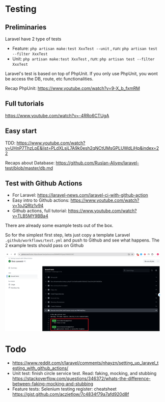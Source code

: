 # Testing

## Preliminaries

Laravel have 2 type of tests
- Feature: `php artisan make:test XxxTest --unit` , run: `php artisan test --filter XxxTest`
- Unit: `php artisan make:test XxxTest` , run: `php artisan test --filter XxxTest`

Laravel's test is based on top of PhpUnit. If you only use PhpUnit, you wont be access the DB, route, etc functionalities.

Recap PhpUnit: https://www.youtube.com/watch?v=9-X_b_fxmRM

## Full tutorials

https://www.youtube.com/watch?v=-4RRo6CTUgA

## Easy start

TDD: https://www.youtube.com/watch?v=UHnP7ThzLpE&list=PLdXLsjL7A9k0esh2qNCtUMsGPLUWdLjHp&index=22

Recaps about Database: https://github.com/Ruslan-Aliyev/laravel-test/blob/master/db.md

## Test with Github Actions

- For Laravel: https://laravel-news.com/laravel-ci-with-github-action
- Easy intro to Github actions: https://www.youtube.com/watch?v=1oJQRlz1v94
- Github actions, full tutorial: https://www.youtube.com/watch?v=TLB5MY9BBa4

There are already some example tests out of the box. 

So for the simplest first step, lets just copy a template Laravel `.github/workflows/test.yml` and push to Github and see what happens. The 2 example tests should pass on Github

![](/Illustrations/First_Github_Actions_Test_Results.png)

# Todo

- https://www.reddit.com/r/laravel/comments/nhayzn/setting_up_laravel_testing_with_github_actions/
- Unit test: finish circle service test. Read: faking, mocking, and stubbing https://stackoverflow.com/questions/346372/whats-the-difference-between-faking-mocking-and-stubbing
- Feature tests: Selenium testing register: cheatsheet https://gist.github.com/aczietlow/7c4834f79a7afd920d8f

